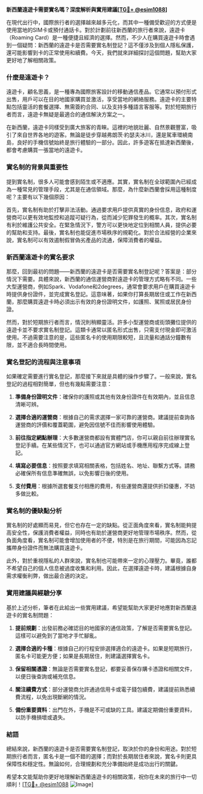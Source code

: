 **新西蘭遠遊卡需要實名嗎？深度解析與實用建議[[TG💪+ @esim1088](https://t.me/s/esim1088)]**

在現代出行中，國際旅行者的選擇越來越多元化，而其中一種備受歡迎的方式便是使用當地的SIM卡或預付通話卡。對於計劃前往新西蘭的旅行者來說，遠遊卡（Roaming Card）是一種便捷且經濟的選擇。然而，不少人在購買遠遊卡時會遇到一個疑問：新西蘭的遠遊卡是否需要實名制登記？這不僅涉及到個人隱私保護，還可能影響到卡的正常使用和續費。今天，我們就來詳細探討這個問題，幫助大家更好地了解相關政策。

### 什麼是遠遊卡？

遠遊卡，顧名思義，是一種專為國際旅客設計的移動通信產品。它通常以預付形式出售，用戶可以在目的地國家購買並激活，享受當地的網絡服務。遠遊卡的主要特點包括靈活的套餐選擇、無需簽約合同、以及支持多種語言客服等。對於短期旅行者而言，遠遊卡無疑是最適合的通信解決方案之一。

在新西蘭，遠遊卡同樣受到廣大旅客的青睞。這裡的地貌壯麗、自然景觀豐富，吸引了來自世界各地的遊客。無論是徒步穿越弗朗茨·約瑟夫冰川，還是駕車環繞南島，良好的手機信號始終是旅行體驗的一部分。因此，許多遊客在抵達新西蘭後，都會考慮購買一張當地的遠遊卡。

### 實名制的背景與重要性

提到實名制，很多人可能會感到陌生或不適應。其實，實名制在全球範圍內已經成為一種常見的管理手段，尤其是在通信領域。那麼，為什麼新西蘭會採用這種制度呢？主要有以下幾個原因：

首先，實名制有助於打擊非法活動。通過要求用戶提供真實的身份信息，政府和運營商可以更有效地監控和追蹤可疑行為，從而減少犯罪發生的概率。其次，實名制有利於維護公共安全。在緊急情況下，警方可以更快地定位到相關人員，提供必要的幫助和支持。最後，實名制也能促進市場秩序的規範化。對於合法經營的企業來說，實名制可以有效遏制假冒偽劣產品的流通，保障消費者的權益。

### 新西蘭遠遊卡的實名要求

那麼，回到最初的問題——新西蘭的遠遊卡是否需要實名制登記呢？答案是：部分情況下需要。具體來說，新西蘭的通信運營商對遠遊卡的管理方式略有不同。一些大型運營商，例如Spark、Vodafone和2degrees，通常會要求用戶在購買遠遊卡時提供身份證件，並完成實名登記。這意味著，如果你打算長期居住或工作在新西蘭，那麼購買遠遊卡時必須出示有效的身份證明文件，如護照、駕照或居民身份證。

然而，對於短期旅行者而言，情況則稍顯靈活。許多小型運營商或街頭攤位提供的遠遊卡並不要求實名制登記。這類卡通常以匿名形式出售，只需支付現金即可激活使用。不過需要注意的是，這些匿名卡的使用期限較短，且流量和通話分鐘數有限，並不適合長時間使用。

### 實名登記的流程與注意事項

如果確定需要進行實名登記，那麼接下來就是具體的操作步驟了。一般來說，實名登記的過程相對簡單，但也有幾點需要注意：

1. **準備身份證明文件**：確保你的護照或其他有效身份證件在有效期內，並且信息清晰可辨。
   
2. **選擇合適的運營商**：根據自己的需求選擇一家可靠的運營商。建議提前查詢各運營商的評價和覆蓋範圍，避免因信號不佳而影響使用體驗。

3. **前往指定網點辦理**：大多數運營商都設有實體門店，你可以親自前往辦理實名登記手續。在某些情況下，也可以通過官方網站或手機應用程序完成線上登記。

4. **填寫必要信息**：按照要求填寫相關表格，包括姓名、地址、聯繫方式等。請務必確保所有信息準確無誤，以免影響日後的使用。

5. **支付費用**：根據所選套餐支付相應的費用，有些運營商還提供折扣優惠，不妨多做比較。

### 實名制的優缺點分析

實名制的好處顯而易見，但它也存在一定的缺點。從正面角度來看，實名制能夠提高安全性，保護消費者權益，同時也有助於運營商更好地管理市場秩序。然而，從負面角度看，實名制可能會增加使用者的不便，特別是在旅行期間，可能因為忘記攜帶身份證件而無法購買遠遊卡。

此外，對於重視隱私的人群來說，實名制也可能帶來一定的心理壓力。畢竟，誰都不希望自己的個人信息被過度收集和利用。因此，在選擇遠遊卡時，建議根據自身需求權衡利弊，做出最合適的決定。

### 實用建議與經驗分享

基於上述分析，筆者在此給出一些實用建議，希望能幫助大家更好地應對新西蘭遠遊卡的實名制問題：

1. **提前規劃**：出發前務必確認目的地國家的通信政策，了解是否需要實名登記。這樣可以避免到了當地才手忙腳亂。

2. **選擇合適的卡種**：根據自己的行程安排選擇適合的遠遊卡。如果是短期旅行，匿名卡可能更方便；如果是長期居住，則建議選擇實名卡。

3. **保留相關憑證**：無論是否需要實名登記，都要妥善保存購卡憑證和相關文件，以便日後查詢或補充信息。

4. **關注續費方式**：部分運營商允許通過信用卡或電子錢包續費，建議提前熟悉續費流程，以免出現斷網的情況。

5. **備份重要資料**：出門在外，手機是不可或缺的工具。建議定期備份重要資料，以防手機損壞或遺失。

### 結語

總結來說，新西蘭的遠遊卡是否需要實名制登記，取決於你的身份和用途。對於短期旅行者而言，匿名卡是一個不錯的選擇；而對於長期居住者來說，實名卡則更具保障性和穩定性。無論如何，合理規劃和充分準備始終是成功出行的關鍵。

希望本文能幫助你更好地理解新西蘭遠遊卡的相關政策，祝你在未來的旅行中一切順利！[[TG💪+ @esim1088](https://t.me/s/esim1088) ![Image](https://i.postimg.cc/4NQfJmqS/Snipaste-2025-05-13-00-14-12.png)]